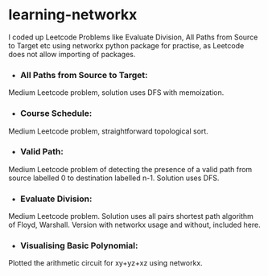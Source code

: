 # learning-networkx
I coded up Leetcode Problems like Evaluate Division, All Paths from Source to Target etc using networkx python package for practise, as Leetcode does not allow importing of packages. 
* ### All Paths from Source to Target: 
Medium Leetcode problem, solution uses DFS with memoization.
* ### Course Schedule: 
Medium Leetcode problem, straightforward topological sort.
* ### Valid Path: 
Medium Leetcode problem of detecting the presence of a valid path from source labelled 0 to destination labelled n-1. Solution uses DFS.
* ### Evaluate Division: 
Medium Leetcode problem. Solution uses all pairs shortest path algorithm of Floyd, Warshall. Version with networkx usage and without, included here.
* ### Visualising Basic Polynomial: 
Plotted the arithmetic circuit for xy+yz+xz using networkx.
